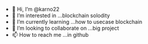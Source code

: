 - 👋 Hi, I’m @karno22
- 👀 I’m interested in ...blockchain solodity
- 🌱 I’m currently learning ...how to usecase blockchain
- 💞️ I’m looking to collaborate on ...big project
- 📫 How to reach me ...in github

<!---
karno22/karno22 is a ✨ special ✨ repository because its `README.md` (this file) appears on your GitHub profile.
You can click the Preview link to take a look at your changes.
--->
